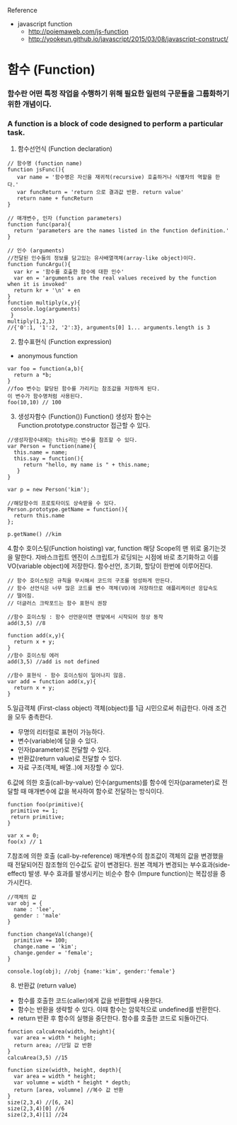 Reference
- javascript function
   - http://poiemaweb.com/js-function
   - http://yookeun.github.io/javascript/2015/03/08/javascript-construct/
# 함수 (Function)
  ### 함수란 어떤 특정 작업을 수행하기 위해 필요한 일련의 구문들을 그룹화하기 위한 개념이다.
  ### A function is a block of code designed to perform a particular task.
  
1. 함수선언식 (Function declaration)

```
// 함수명 (function name)
function jsFunc(){
   var name = '함수명은 자신을 재귀적(recursive) 호출하거나 식별자의 역할을 한다.'
   var funcReturn = 'return 으로 결과값 반환. return value' 
   return name + funcReturn 
}

// 매개변수, 인자 (function parameters)
function func(para){
  return 'parameters are the names listed in the function definition.'
}

// 인수 (arguments) 
//전달된 인수들의 정보를 담고있는 유사배열객체(array-like object)이다.
function funcArgu(){
  var kr = '함수를 호출한 함수에 대한 인수'
  var en = 'arguments are the real values received by the function when it is invoked'
  return kr + '\n' + en
}
function multiply(x,y){
 console.log(arguments)
 }
multiply(1,2,3)
//{'0':1, '1':2, '2':3}, arguments[0] 1... arguments.length is 3

```
2. 함수표현식 (Function expression)
- anonymous function
```
var foo = function(a,b){
  return a *b;
}
//foo 변수는 할당된 함수를 가리키는 참조값을 저장하게 된다.
이 변수가 함수명처럼 사용된다.
foo(10,10) // 100
```
3. 생성자함수 (Function())
Function() 생성자 함수는 Function.prototype.constructor 접근할 수 있다. 
```
//생성자함수내에는 this라는 변수를 참조할 수 있다.
var Person = function(name){
  this.name = name;
  this.say = function(){
     return "hello, my name is " + this.name; 
   }
}

var p = new Person('kim');

//해당함수의 프로토타이도 상속받을 수 있다.
Person.prototype.getName = function(){
  return this.name
};

p.getName() //kim
```
4.함수 호이스팅(Function hoisting)
var, function 해당 Scope의 맨 위로 옮기는것을 말한다. 자바스크립트 엔진이 
스크립트가 로딩되는 시점에 바로 초기화하고 이를 VO(variable object)에 저장한다.
함수선언, 초기화, 할당이 한번에 이루어진다. 
```
// 함수 호이스팅은 규칙을 무시해서 코드의 구조를 엉성하게 만든다.
// 함수 선언식은 너무 많은 코드를 변수 객체(VO)에 저장하므로 애플리케이션 응답속도
// 떨어짐.
// 더글러스 크락포드는 함수 표현식 권장

//함수 호이스팅 : 함수 선언문이면 맨앞에서 시작되어 정상 동작
add(3,5) //8

function add(x,y){
  return x + y;
}
//함수 호이스팅 에러 
add(3,5) //add is not defined

//함수 표현식 - 함수 호이스팅이 일어나지 않음.
var add = function add(x,y){
  return x + y;
}
```
5.일급객체 (First-class object)
객체(object)를 1급 시민으로써 취급한다. 아래 조건을 모두 충촉한다.
 - 무명의 리터럴로 표현이 가능하다.
 - 변수(variable)에 담을 수 있다.
 - 인자(parameter)로 전달할 수 있다.
 - 반환값(return value)로 전달할 수 있다.
 - 자료 구조(객체, 배열..)에 저장할 수 있다.

6.값에 의한 호출(call-by-value)
인수(arguments)를 함수에 인자(parameter)로 전달할 때 매개변수에 값을 복사하여
함수로 전달하는 방식이다.
```
function foo(primitive){
 primitive += 1;
 return primitive;
}

var x = 0;
foo(x) // 1
```
7.참조에 의한 호출 (call-by-reference)
매개변수의 참조값이 객체의 값을 변경했을 때 전달되어진 참조형의 인수값도 같이 변경된다.
원본 객체가 변경되는 부수효과(side-effect) 발생. 부수 효과를 발생시키는 비순수 함수
(Impure function)는 복잡성을 증가시킨다.
```
//객체의 값
var obj = {
  name : 'lee',
  gender : 'male'
}

function changeVal(change){
  primitive += 100;
  change.name = 'kim';
  change.gender = 'female';
}

console.log(obj); //obj {name:'kim', gender:'female'}
```
8. 반환값 (return value)
- 함수를 호출한 코드(caller)에게 값을 반환할때 사용한다.
- 함수는 반환을 생략할 수 있다. 이때 함수는 암묵적으로 undefined를 반환한다.
- return 반환 후 함수의 실행을 중단한다. 함수를 호출한 코드로 되돌아간다.
```
function calcuArea(width, height){
  var area = width * height;
  return area; //단일 값 반환
}
calcuArea(3,5) //15

function size(width, height, depth){
  var area = width * height;
  var volumne = width * height * depth;
  return [area, volumne] //복수 값 반환
}
size(2,3,4) //[6, 24]
size(2,3,4)[0] //6
size(2,3,4)[1] //24
```



